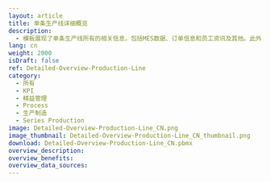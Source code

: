 ```yaml
---
layout: article
title: 单条生产线详细概览
description: 
  - 模板展现了单条生产线所有的相关信息，包括MES数据、订单信息和员工资讯及其他。此外，它还以简洁的方式呈现了其他生产线的状态。
lang: cn
weight: 2000
isDraft: false
ref: Detailed-Overview-Production-Line
category:
  - 所有
  - KPI
  - 精益管理
  - Process
  - 生产制造
  - Series Production
image: Detailed-Overview-Production-Line_CN.png
image_thumbnail: Detailed-Overview-Production-Line_CN_thumbnail.png
download: Detailed-Overview-Production-Line_CN.pbmx
overview_description:
overview_benefits:
overview_data_sources:
---
```

